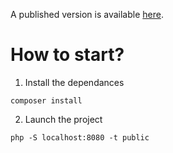 A published version is available [here](http://brokengip.alwaysdata.net/).

# How to start?

1. Install the dependances

```terminal
composer install
```

2. Launch the project

```terminal
php -S localhost:8080 -t public 
```
